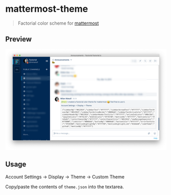 # mattermost-theme

> Factorial color scheme for [mattermost](https://www.mattermost.org/)

## Preview

![](https://github.com/factorial-io/mattermost-theme/blob/master/preview.png)

## Usage

Account Settings -> Display -> Theme -> Custom Theme

Copy/paste the contents of `theme.json` into the textarea.
